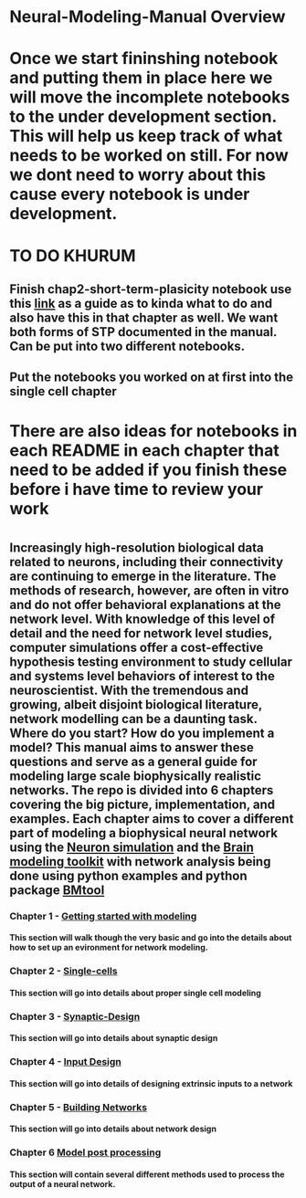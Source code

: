 # Neural-Modeling-Manual Overview
# Once we start fininshing notebook and putting them in place here we will move the incomplete notebooks to the under development section. This will help us keep track of what needs to be worked on still. For now we dont need to worry about this cause every notebook is under development.

# TO DO KHURUM
## Finish chap2-short-term-plasicity notebook use this [link](https://github.com/tjbanks/synaptic_plasticity/tree/master) as a guide as to kinda what to do and also have this in that chapter as well. We want both forms of STP documented in the manual. Can be put into two different notebooks.
## Put the notebooks you worked on at first into the single cell chapter
#
# There are also ideas for notebooks in each README in each chapter that need to be added if you finish these before i have time to review your work
#
#
#
#
#
#
## Increasingly high-resolution biological data related to neurons, including their connectivity are continuing to emerge in the literature. The methods of research, however, are often in vitro and do not offer behavioral explanations at the network level. With knowledge of this level of detail and the need for network level studies, computer simulations offer a cost-effective hypothesis testing environment to study cellular and systems level behaviors of interest to the neuroscientist. With the tremendous and growing, albeit disjoint biological literature, network modelling can be a daunting task. Where do you start? How do you implement a model? This manual aims to answer these questions and serve as a general guide for modeling large scale biophysically realistic networks. The repo is divided into 6 chapters covering the big picture, implementation, and examples. Each chapter aims to cover a different part of modeling a biophysical neural network using the [Neuron simulation](https://www.neuron.yale.edu/neuron/) and the [Brain modeling toolkit](https://alleninstitute.github.io/bmtk/) with network analysis being done using python examples and python package [BMtool](https://github.com/tjbanks/bmtool)

### Chapter 1 - [Getting started with modeling](/Chapter-1-Getting-started-with-modeling)

#### This section will walk though the very basic and go into the details about how to set up an evironment for network modeling.

### Chapter 2 - [Single-cells](/Chapter-2-Single-cells)

#### This section will go into details about proper single cell modeling

### Chapter 3 - [Synaptic-Design](/Chapter-3-Synaptic-Design)

#### This section will go into details about synaptic design

### Chapter 4 - [Input Design](/Chapter-4-Input-Design)

#### This section will go into details of designing extrinsic inputs to a network

### Chapter 5 - [Building Networks](/Chapter-5-Building-Networks) 

#### This section will go into details about network design 

### Chapter 6 [Model post processing](/Chapter-6-Model-post-processing) 

#### This section will contain several different methods used to process the output of a neural network.
